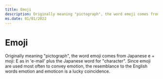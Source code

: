 ```yaml
---
title: Emoji
description: Originally meaning "pictograph", the word emoji comes from Japanese e (like 'e' as in 'e-mail') plus moji ("character").
ms.date: 01/01/2022
---
```


# Emoji

Originally meaning "pictograph", the word emoji comes from Japanese e + moji:
E as in 'e-mail' plus the Japanese word for "character".
Since emoji are used most often to convey emotion, the resemblance to the English words emotion and emoticon is a lucky coincidence.
